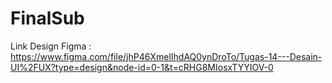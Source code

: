 # FinalSub
Link Design Figma : https://www.figma.com/file/jhP46XmelIhdAQ0ynDroTo/Tugas-14---Desain-UI%2FUX?type=design&node-id=0-1&t=cRHG8MIosxTYYIOV-0
